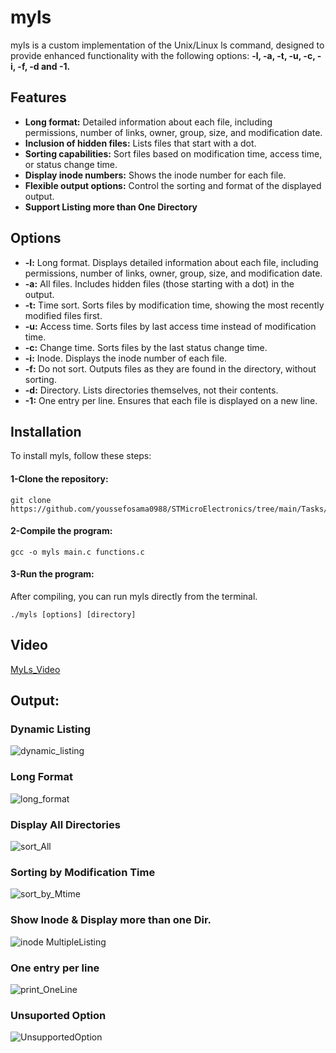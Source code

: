# myls
  myls is a custom implementation of the Unix/Linux ls command, designed to provide enhanced functionality with the following options: **-l, -a, -t, -u, -c, -i, -f, -d and -1.**
## Features
- **Long format:** Detailed information about each file, including permissions, number of links, owner, group, size, and modification date.
- **Inclusion of hidden files:** Lists files that start with a dot.
- **Sorting capabilities:** Sort files based on modification time, access time, or status change time.
- **Display inode numbers:** Shows the inode number for each file.
- **Flexible output options:** Control the sorting and format of the displayed output.
- **Support Listing more than One Directory**

## Options
- **-l:** Long format. Displays detailed information about each file, including permissions, number of links, owner, group, size, and modification date.
- **-a:** All files. Includes hidden files (those starting with a dot) in the output.
- **-t:** Time sort. Sorts files by modification time, showing the most recently modified files first.
- **-u:** Access time. Sorts files by last access time instead of modification time.
- **-c:** Change time. Sorts files by the last status change time.
- **-i:** Inode. Displays the inode number of each file.
- **-f:** Do not sort. Outputs files as they are found in the directory, without sorting.
- **-d:** Directory. Lists directories themselves, not their contents.
- **-1:** One entry per line. Ensures that each file is displayed on a new line.

## Installation
To install myls, follow these steps:

#### 1-Clone the repository:
```
git clone https://github.com/youssefosama0988/STMicroElectronics/tree/main/Tasks/myls
```

#### 2-Compile the program:
```
gcc -o myls main.c functions.c
```
#### 3-Run the program:
After compiling, you can run myls directly from the terminal.
```
./myls [options] [directory]
```
## Video
[MyLs_Video](https://drive.google.com/file/d/11eUbfhzu0qega8Yjk4W56wJlMKIJK8d9/view?usp=sharing)
## Output:
### Dynamic Listing
![dynamic_listing](https://github.com/user-attachments/assets/16d1941c-341d-4524-93c2-95843cd13585)
<br>
### Long Format
![long_format](https://github.com/user-attachments/assets/c017858c-ff02-43d4-a362-f044f8682d72)
<br>
### Display All Directories
![sort_All](https://github.com/user-attachments/assets/bc87fa4a-3a1a-48d5-8493-5762bfb286bb)
<br>

### Sorting by Modification Time
![sort_by_Mtime](https://github.com/user-attachments/assets/09e7ec65-47f1-4377-b242-954c5dc83de5)
<br>
### Show Inode & Display more than one Dir.
![inode MultipleListing](https://github.com/user-attachments/assets/e667e84d-aa2a-41ee-b468-658694a9668e)
<br>
### One entry per line
![print_OneLine](https://github.com/user-attachments/assets/c744d706-ed18-44dc-a6e9-0fedc55f7b5f)
<br>
### Unsuported Option
![UnsupportedOption](https://github.com/user-attachments/assets/8df9ba97-e710-4f67-8932-7cf4e8c7ad11)








